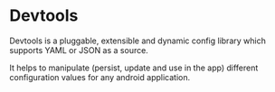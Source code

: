 # Devtools

Devtools is a pluggable, extensible and dynamic config library which supports YAML or JSON as a source.

It helps to manipulate (persist, update and use in the app) different configuration values for any android application.